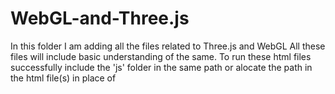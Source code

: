 # WebGL-and-Three.js

In this folder I am adding all the files related to Three.js and WebGL
All these files will include basic understanding of the same.
To run these html files successfully include the 'js' folder in the same path or alocate the path in the html file(s) in place of <script src="js/three.js"> <== this.

Initial files which I am adding are similar to my lessons learnt in the Udemy couse of WebGL and Three.js
It is more like my demosnstration of my skills in webGL and this is how I learnt this.
